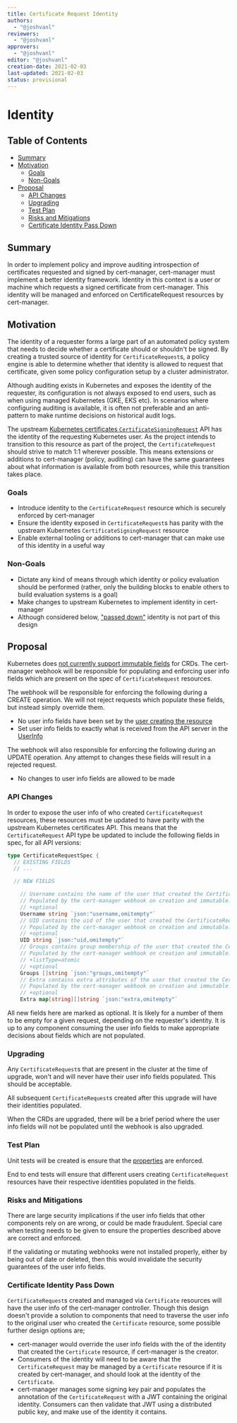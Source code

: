 ```yaml
---
title: Certificate Request Identity
authors:
  - "@joshvanl"
reviewers:
  - "@joshvanl"
approvers:
  - "@joshvanl"
editor: "@joshvanl"
creation-date: 2021-02-03
last-updated: 2021-02-03
status: provisional
---
```


# Identity

## Table of Contents

<!-- toc -->
- [Summary](#summary)
- [Motivation](#motivation)
  - [Goals](#goals)
  - [Non-Goals](#non-goals)
- [Proposal](#proposal)
  - [API Changes](#api-changes)
  - [Upgrading](#upgrading)
  - [Test Plan](#test-plan)
  - [Risks and Mitigations](#risks-and-mitigations)
  - [Certificate Identity Pass Down](#certificate-identity-pass-down)
<!-- /toc -->

## Summary

In order to implement policy and improve auditing introspection of certificates
requested and signed by cert-manager, cert-manager must implement a better
identity framework. Identity in this context is a user or machine which requests
a signed certificate from cert-manager. This identity will be managed and
enforced on CertificateRequest resources by cert-manager.


## Motivation

The identity of a requester forms a large part of an automated policy system
that needs to decide whether a certificate should or shouldn't be signed. By
creating a trusted source of identity for `CertificateRequest`s, a policy engine
is able to determine whether that identity is allowed to request that
certificate, given some policy configuration setup by a cluster administrator.

Although auditing exists in Kubernetes and exposes the identity of the
requester, its configuration is not always exposed to end users, such as
when using managed Kubernetes (GKE, EKS etc). In scenarios where
configuring auditing is available, it is often not preferable and an
anti-pattern to make runtime decisions on historical audit logs.

The upstream [Kubernetes certificates
`CertificateSigningRequest`](https://kubernetes.io/docs/reference/generated/kubernetes-api/v1.20/#certificatesigningrequest-v1-certificates-k8s-io)
API has the identity of the requesting Kubernetes user. As the project intends
to transition to this resource as part of the project, the `CertificateRequest`
should strive to match 1:1 wherever possible. This means extensions or additions
to cert-manager (policy, auditing) can have the same guarantees about what
information is available from both resources, while this transition takes place.


### Goals

- Introduce identity to the `CertificateRequest` resource which is securely
    enforced by cert-manager
- Ensure the identity exposed in `CertificateRequest`s has parity with the
    upstream Kubernetes `CertificateSigningRequest` resource
- Enable external tooling or additions to cert-manager that can make use of this
    identity in a useful way

### Non-Goals

- Dictate any kind of means through which identity or policy evaluation should
  be performed (rather, only the building blocks to enable others to build
  evaluation systems is a goal)
- Make changes to upstream Kubernetes to implement identity in cert-manager
- Although considered below, ["passed down"](#certificate-identity-pass-down)
  identity is not part of this design

## Proposal

Kubernetes does [not currently support immutable
fields](https://github.com/kubernetes/enhancements/blob/8b9b994136371f1bc938aabf012f4c45535d684c/keps/sig-api-machinery/20190603-immutable-fields.md)
for CRDs. The cert-manager webhook will be responsible for populating and
enforcing user info fields which are present on the spec of `CertificateRequest`
resources.

The webhook will be responsible for enforcing the following during a CREATE
operation. We will not reject requests which populate these fields, but instead
simply override them.
- No user info fields have been set by the [user creating the resource](
  https://github.com/kubernetes/kubernetes/blob/7a94debba5f8c21bbf8b42b2a7f1d5e974ddb837/pkg/registry/certificates/certificates/strategy.go#L63-L79)
- Set user info fields to exactly what is received from the API server in the
    [UserInfo](https://kubernetes.io/docs/reference/generated/kubernetes-api/v1.20/#userinfo-v1-authentication-k8s-io)

The webhook will also responsible for enforcing the following during an UPDATE
operation. Any attempt to changes these fields will result in a rejected
request.
- No changes to user info fields are allowed to be made

### API Changes

In order to expose the user info of who created `CertificateRequest` resources,
these resources must be updated to have parity with the upstream Kubernetes
certificates API.
This means that the `CertificateRequest` API type be updated to include the
following fields in spec, for all API versions:

```go
type CertificateRequestSpec {
  // EXISTING FIELDS
  // ...

  // NEW FIELDS

	// Username contains the name of the user that created the CertificateRequest.
	// Populated by the cert-manager webhook on creation and immutable.
	// +optional
	Username string `json:"username,omitempty"`
	// UID contains the uid of the user that created the CertificateRequest.
	// Populated by the cert-manager webhook on creation and immutable.
	// +optional
	UID string `json:"uid,omitempty"`
	// Groups contains group membership of the user that created the CertificateRequest.
	// Populated by the cert-manager webhook on creation and immutable.
	// +listType=atomic
	// +optional
	Groups []string `json:"groups,omitempty"`
	// Extra contains extra attributes of the user that created the CertificateRequest.
	// Populated by the cert-manager webhook on creation and immutable.
	// +optional
	Extra map[string][]string `json:"extra,omitempty"`
```

All new fields here are marked as optional. It is likely for a number of them to
be empty for a given request, depending on the requester's identity. It is up to
any component consuming the user info fields to make appropriate decisions about
fields which are not populated.

### Upgrading

Any `CertificateRequest`s that are present in the cluster at the time of
upgrade, won't and will never have their user info fields populated. This should
be acceptable.

All subsequent `CertificateRequest`s created after this upgrade will have their
identities populated.

When the CRDs are upgraded, there will be a brief period where the user info
fields will not be populated until the webhook is also upgraded.

### Test Plan

Unit tests will be created is ensure that the [properties](#proposal) are
enforced.

End to end tests will ensure that different users creating `CertificateRequest`
resources have their respective identities populated in the fields.

### Risks and Mitigations

There are large security implications if the user info fields that other
components rely on are wrong, or could be made fraudulent. Special care when
testing needs to be given to ensure the properties described above are correct
and enforced.

If the validating or mutating webhooks were not installed properly, either by
being out of date or deleted, then this would invalidate the security guarantees
of the user info fields.

### Certificate Identity Pass Down

`CertificateRequest`s created and managed via `Certificate` resources will have
the user info of the cert-manager controller. Though this design doesn't provide
a solution to components that need to traverse the user info to the original
user who created the `Certificate` resource, some possible further design
options are;
- cert-manager would override the user info fields with the of the identity that
    created the `Certificate` resource, if cert-manager is the creator.
- Consumers of the identity will need to be aware that the `CertificateRequest`
    may be managed by a `Certificate` resource if it is created by cert-manager,
    and should look at the identity of the `Certificate`.
- cert-manager manages some signing key pair and populates the annotation of
    the `CertificateRequest` with a JWT containing the original identity.
    Consumers can then validate that JWT using a distributed public key, and
    make use of the identity it contains.
